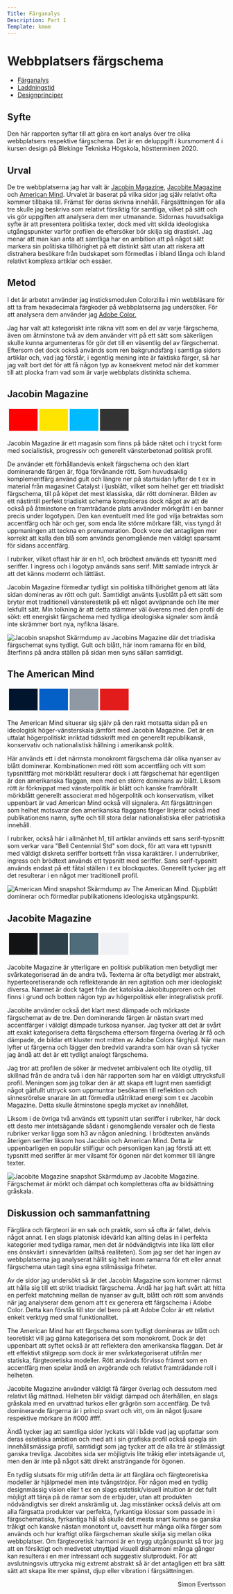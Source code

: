 ```yaml
---
Title: Färganalys
Description: Part 1
Template: kmom
---
```


Webbplatsers färgschema
=======================

* [Färganalys](01_colors)
* [Laddningstid](02_load)
* [Designprinciper](03_design_principles)

## Syfte

Den här rapporten syftar till att göra en kort analys över tre olika webbplatsers respektive färgschema. Det är en deluppgift i kursmoment 4 i kursen design på Blekinge Tekniska Högskola, höstterminen 2020.

## Urval

De tre webbplatserna jag har valt är <a href="https://jacobinmag.com/">Jacobin Magazine</a>, <a href="https://jacobitemag.com/">Jacobite Magazine</a> och <a href="https://americanmind.org/">American Mind</a>. Urvalet är baserat på vilka sidor jag själv relativt ofta kommer tillbaka till. Främst för deras skrivna innehåll. Färgsättningen för alla tre skulle jag beskriva som relativt försiktig för samtliga, vilket på sätt och vis gör uppgiften att analysera dem mer utmanande. Sidornas huvudsakliga syfte är att presentera politiska texter, dock med vitt skilda ideologiska utgångspunkter varför profilen de eftersöker bör skilja sig drastiskt. Jag menar att man kan anta att samtliga har en ambition att på något sätt markera sin politiska tillhörighet på ett distinkt sätt utan att riskera att distrahera besökare från budskapet som förmedlas i ibland långa och ibland relativt komplexa artiklar och essäer.

## Metod

I det är arbetet använder jag insticksmodulen Colorzilla i min webbläsare för att ta fram hexadecimala färgkoder på webbplatserna jag undersöker. För att analysera dem använder jag <a href="https://color.adobe.com/create/color-wheel">Adobe Color.</a>

Jag har valt att kategoriskt inte räkna vitt som en del av varje färgschema, även om åtminstone två av dem använder vitt på ett sätt som säkerligen skulle kunna argumenteras för gör det till en väsentlig del av färgschemat. Eftersom det dock också används som ren bakgrundsfärg i samtliga sidors artiklar och, vad jag förstår, i egentlig mening inte är faktiska färger, så har jag valt bort det för att få någon typ av konsekvent metod när det kommer till att plocka fram vad som är varje webbplats distinkta schema.

## Jacobin Magazine

<table style="border-spacing: 4px; border-collapse: separate">
<tr>
<td style="height: 50px; width: 50px; background-color: #FF0000">
<td style="height: 50px; width: 50px; background-color: #FFE400">
<td style="height: 50px; width: 50px; background-color: #00BAFF">
<td style="height: 50px; width: 50px; background-color: #333333">
</tr>
</table>

Jacobin Magazine är ett magasin som finns på både nätet och i tryckt form med socialistisk, progressiv och generellt vänsterbetonad politisk profil.

De använder ett förhållandevis enkelt färgschema och den klart dominerande färgen är, föga förvånande rött. Som huvudsaklig komplementfärg använd gult och längre ner på startsidan lyfter de t ex in material från magasinet Catalyst i ljusblått, vilket som helhet ger ett triadiskt färgschema, till på köpet det mest klassiska, där rött dominerar. Bilden av ett nästintill perfekt triadiskt schema kompliceras dock något av att de också på åtminstone en framträdande plats använder mörkgrått i en banner precis under logotypen. Den kan eventuellt med lite god vilja betraktas som accentfärg och här och ger, som enda lite större mörkare fält, viss tyngd åt uppmaningen att teckna en prenumeration. Dock vore det antagligen mer korrekt att kalla den blå som används genomgående men väldigt sparsamt för sidans accentfärg.

I rubriker, vilket oftast här är en h1, och brödtext används ett typsnitt med seriffer. I ingress och i logotyp används sans serif. Mitt samlade intryck är att det känns modernt och lättläst.

Jacobin Magazine förmedlar tydligt sin politiska tillhörighet genom att låta sidan domineras av rött och gult. Samtidigt använts ljusblått på ett sätt som bryter mot traditionell vänsterestetik på ett något avväpnande och lite mer lekfullt sätt. Min tolkning är att detta stämmer väl överens med den profil de sökt: ett energiskt färgschema med tydliga ideologiska signaler som ändå inte skrämmer bort nya, nyfikna läsare.

![Jacobin snapshot](../assets/img/jacobin.png)
Skärmdump av Jacobins Magazine där det triadiska färgschemat syns tydligt. Gult och blått, här inom ramarna för en bild, återfinns på andra ställen på sidan men syns sällan samtidigt.

## The American Mind

<table style="border-spacing: 4px; border-collapse: separate">
<tr>
<td style="height: 50px; width: 50px; background-color: #01162E">
<td style="height: 50px; width: 50px; background-color: #045FC7">
<td style="height: 50px; width: 50px; background-color: #8F99A5">
<td style="height: 50px; width: 50px; background-color: #E21B1B">
</tr>
</table>

The American Mind situerar sig själv på den rakt motsatta sidan på en ideologisk höger-vänsterskala jämfört med Jacobin Magazine. Det är en uttalat högerpolitiskt inriktad tidsskrift med en generellt republikansk, konservativ och nationalistisk hållning i amerikansk politik.

Här används ett i det närmsta monokromt färgschema där olika nyanser av blått dominerar. Kombinationen med rött som accentfärg och vitt som typsnittfärg mot mörkblått resulterar dock i att färgschemat här egentligen är den amerikanska flaggan, men med en större dominans av blått. Liksom rött är förknippat med vänsterpolitik är blått och kanske framförallt mörkblått generellt associerat med högerpolitik och konservatism, vilket uppenbart är vad American Mind också vill signalera. Att färgsättningen som helhet motsvarar den amerikanska flaggans färger linjerar också med publikationens namn, syfte och till stora delar nationalistiska eller patriotiska innehåll.

I rubriker, också här i allmänhet h1, till artiklar används ett sans serif-typsnitt som verkar vara "Bell Centennial Std" som dock, för att vara ett typsnitt med väldigt diskreta seriffer bortsett från vissa karaktärer. I underrubriker, ingress och brödtext används ett typsnitt med seriffer. Sans serif-typsnitt används endast på ett fåtal ställen i t ex blockquotes. Generellt tycker jag att det resulterar i en något mer traditionell profil. 

![American Mind snapshot](../assets/img/americanmind.png)
Skärmdump av The American Mind. Djupblått dominerar och förmedlar publikationens ideologiska utgångspunkt.

## Jacobite Magazine

<table style="border-spacing: 4px; border-collapse: separate">
<tr>
<td style="height: 50px; width: 50px; background-color: #121315">
<td style="height: 50px; width: 50px; background-color: #2E4049">
<td style="height: 50px; width: 50px; background-color: #4F6C7A">
<td style="height: 50px; width: 50px; background-color: #F0F1F5">
</tr>
</table>

Jacobite Magazine är ytterligare en politisk publikation men betydligt mer svårkategoriserad än de andra två. Texterna är ofta betydligt mer abstrakt, hyperteoretiserande och reflekterande än ren agitation och mer ideologiskt diversa. Namnet är dock taget från det katolska Jakobitupproren och det finns i grund och botten någon typ av högerpolitisk eller integralistisk profil. 

Jacobite använder också det klart mest dämpade och mörkaste färgschemat av de tre. Den dominerande färgen är nästan svart med accentfärger i väldigt dämpade turkosa nyanser. Jag tycker att det är svårt att exakt kategorisera detta färgschema eftersom färgerna överlag är få och dämpade, de bildar ett kluster mot mitten av Adobe Colors färghjul. När man lyfter ut färgerna och lägger den bredvid varandra som här ovan så tycker jag ändå att det är ett tydligt analogt färgschema.

Jag tror att profilen de söker är medvetet ambivalent och lite otydlig, till skillnad från de andra två i den här rapporten som har en väldigt uttrycksfull profil. Meningen som jag tolkar den är att skapa ett lugnt men samtidigt något gåtfullt uttryck som uppmuntrar besökaren till reflektion och sinnesrörelse snarare än att förmedla utåtriktad energi som t ex Jacobin Magazine. Detta skulle åtminstone spegla mycket av innehållet.

Liksom i de övriga två används ett typsnitt utan seriffer i rubriker, här dock ett desto mer intetsägande sådant i genomgående versaler och de flesta rubriker verkar ligga som h3 av någon anledning. I brödtexten används återigen seriffer liksom hos Jacobin och American Mind. Detta är uppenbarligen en populär stilfigur och personligen kan jag förstå att ett typsnitt med seriffer är mer vilsamt för ögonen när det kommer till längre texter. 

![Jacobite Magazine snapshot](../assets/img/jacobite.png)
Skärmdump av Jacobite Magazine. Färgschemat är mörkt och dämpat och kompletteras ofta av bildsättning gråskala.

## Diskussion och sammanfattning

Färglära och färgteori är en sak och praktik, som så ofta är fallet, delvis något annat. I en slags platonisk idévärld kan allting delas in i perfekta kategorier med tydliga ramar, men det är nödvändigtvis inte lika lätt eller ens önskvärt i sinnevärlden (alltså realiteten). Som jag ser det har ingen av webbplatserna jag analyserat hållit sig helt inom ramarna för ett eller annat färgschema utan tagit sina egna stilmässiga friheter. 

Av de sidor jag undersökt så är det Jacobin Magazine som kommer närmst att hålla sig till ett strikt triadiskt färgschema. Ändå har jag haft svårt att hitta en perfekt matchning mellan de nyanser av gult, blått och rött som används när jag analyserar dem genom att t ex generera ett färgschema i Adobe Color. Detta kan förstås till stor del bero på att Adobe Color är ett relativt enkelt verktyg med smal funktionalitet. 

The American Mind har ett färgschema som tydligt domineras av blått och teoretiskt vill jag gärna kategorisera det som monokromt. Dock är det uppenbart att syftet också är att reflektera den amerikanska flaggan. Det är ett effektivt stilgrepp som dock är mer svårkategoriserat utifrån mer statiska, färgteoretiska modeller. Rött används förvisso främst som en accentfärg men spelar ändå en avgörande och relativt framträdande roll i helheten. 

Jacobite Magazine använder väldigt få färger överlag och dessutom med relativt låg mättnad. Helheten blir väldigt dämpad och återhållen, en slags gråskala med en urvattnad turkos eller grågrön som accentfärg. De två dominerande färgerna är i princip svart och vitt, om än något ljusare respektive mörkare än #000 #fff. 

Ändå tycker jag att samtliga sidor lyckats väl i både vad jag uppfattar som deras estetiska ambition och med att i sin grafiska profil också spegla sin innehållsmässiga profil, samtidigt som jag tycker att de alla tre är stilmässigt ganska trevliga. Jacobites sida ser möjligtvis lite tråkig eller intetsägande ut, men den är inte på något sätt direkt ansträngande för ögonen. 

En tydlig slutsats för mig utifrån detta är att färglära och färgteoretiska modeller är hjälpmedel men inte tvångströjor. För någon med en tydlig designmässig vision eller t ex en slags estetisk/visuell intuition är det fullt möjligt att tänja på de ramar som de erbjuder, utan att produkten nödvändigtvis ser direkt anskrämlig ut. Jag misstänker också delvis att om alla färgsatta produkter var perfekta, fyrkantiga klossar som passade in i färgschematiska, fyrkantiga hål så skulle det mesta snart kunna se ganska tråkigt och kanske nästan monotont ut, oavsett hur många olika färger som används och hur kraftigt olika färgscheman skulle skilja sig mellan olika webbplatser. Om färgteoretisk harmoni är en trygg utgångspunkt så tror jag att en försiktigt och medvetet utnyttjad visuell disharmoni många gånger kan resultera i en mer intressant och suggestiv slutprodukt. För att avslutningsvis uttrycka mig extremt abstrakt så är det antagligen ett bra sätt sätt att skapa lite mer spänst, djup eller vibration i färgsättningen.  

<p style="text-align: right">Simon Evertsson<p>
